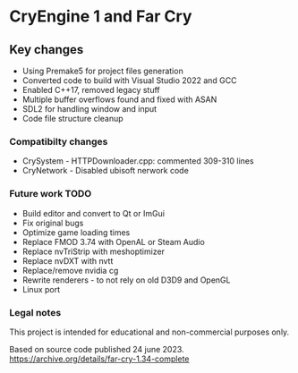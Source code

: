 # CryEngine 1 and Far Cry

## Key changes

* Using Premake5 for project files generation
* Converted code to build with Visual Studio 2022 and GCC
* Enabled C++17, removed legacy stuff
* Multiple buffer overflows found and fixed with ASAN
* SDL2 for handling window and input
* Code file structure cleanup

### Compatibilty changes

* CrySystem  - HTTPDownloader.cpp: commented 309-310 lines
* CryNetwork - Disabled ubisoft nerwork code

### Future work TODO

* Build editor and convert to Qt or ImGui
* Fix original bugs
* Optimize game loading times
* Replace FMOD 3.74 with OpenAL or Steam Audio
* Replace nvTriStrip with meshoptimizer
* Replace nvDXT with nvtt
* Replace/remove nvidia cg
* Rewrite renderers - to not rely on old D3D9 and OpenGL
* Linux port

### Legal notes

This project is intended for educational and non-commercial purposes only.

Based on source code published 24 june 2023.
https://archive.org/details/far-cry-1.34-complete
